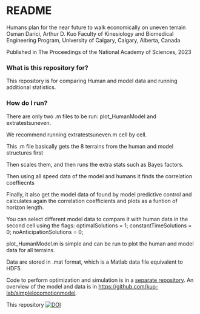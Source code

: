 # README #

Humans plan for the near future to walk economically on uneven terrain
Osman Darici, Arthur D. Kuo
Faculty of Kinesiology and Biomedical Engineering Program, University of Calgary, Calgary, Alberta, Canada

Published in The Proceedings of the National Academy of Sciences, 2023

### What is this repository for? ###
This repository is for comparing Human and model data and running additional statistics.

### How do I run? ###

There are only two .m files to be run: plot_HumanModel and extratestsuneven. 

We recommend running extratestsuneven.m cell by cell.

This .m file basically gets the 8 terrains from the human and model structures first

Then scales them, and then runs the extra stats such as Bayes factors. 

Then using all speed data of the model and humans it finds the correlation coeffiecnts

Finally, it also get the model data of found by model predictive control and calculates again the correlation coefficients and plots as a funtion of horizon length.

You can select different model data to compare it with human data in the second cell using the flags:
optimalSolutions = 1;
constantTimeSolutions = 0;
noAnticipationSolutions = 0;


plot_HumanModel.m is simple and can be run to plot the human and model data for all terrains.

Data are stored in .mat format, which is a Matlab data file equivalent to HDF5.

Code to perform optimization and simulation is in a [separate repository](https://github.com/kuo-lab/simplelocomotionmodel/blob/master/src/uneventerrain.ipynb). An overview of the model and data is in https://github.com/kuo-lab/simplelocomotionmodel.

This repository
[![DOI](https://zenodo.org/badge/598870912.svg)](https://zenodo.org/badge/latestdoi/598870912)